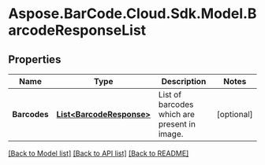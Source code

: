 # Aspose.BarCode.Cloud.Sdk.Model.BarcodeResponseList
## Properties

Name | Type | Description | Notes
------------ | ------------- | ------------- | -------------
**Barcodes** | [**List&lt;BarcodeResponse&gt;**](BarcodeResponse.md) | List of barcodes which are present in image.  | [optional] 

[[Back to Model list]](../README.md#documentation-for-models) [[Back to API list]](../README.md#documentation-for-api-endpoints) [[Back to README]](../README.md)

